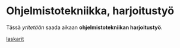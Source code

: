 # Ohjelmistotekniikka, harjoitustyö

Tässä *yritetään* saada aikaan **ohjelmistotekniikan harjoitustyö**.


[laskarit](https://github.com/KetuKuu/ot_harjoitustyo/tree/master/laskarit)
